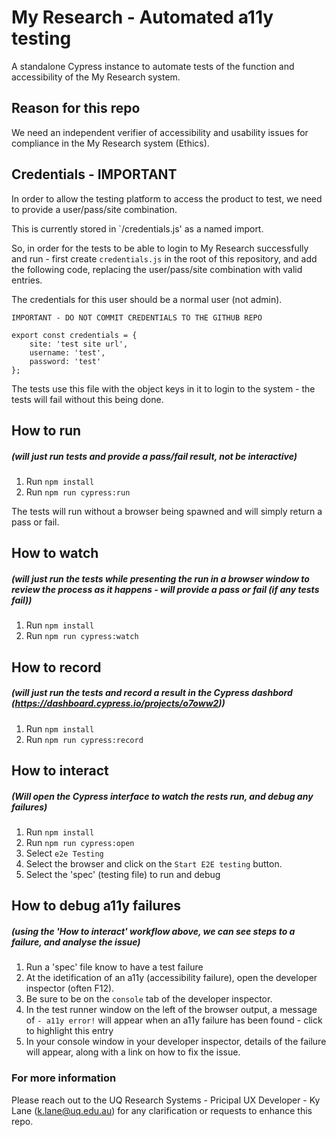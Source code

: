 # My Research - Automated a11y testing
A standalone Cypress instance to automate tests of the function and accessibility of the My Research system.

## Reason for this repo
We need an independent verifier of accessibility and usability issues for compliance in the My Research system (Ethics).

## Credentials - IMPORTANT
In order to allow the testing platform to access the product to test, we need to provide a user/pass/site combination.

This is currently stored in `/credentials.js' as a named import.

So, in order for the tests to be able to login to My Research successfully and run - first create `credentials.js` in the root of this repository, and add the following code, replacing the user/pass/site combination with valid entries.

The credentials for this user should be a normal user (not admin).

```
IMPORTANT - DO NOT COMMIT CREDENTIALS TO THE GITHUB REPO
```

```
export const credentials = {
    site: 'test site url',
    username: 'test',
    password: 'test'
};
```
The tests use this file with the object keys in it to login to the system - the tests will fail without this being done.

## How to run 
##### (will just run tests and provide a pass/fail result, not be interactive)
1. Run `npm install`
2. Run `npm run cypress:run`

The tests will run without a browser being spawned and will simply return a pass or fail.

## How to watch
##### (will just run the tests while presenting the run in a browser window to review the process as it happens - will provide a pass or fail (if any tests fail))
1. Run `npm install`
2. Run `npm run cypress:watch`

## How to record
##### (will just run the tests and record a result in the Cypress dashbord (https://dashboard.cypress.io/projects/o7oww2))
1. Run `npm install`
2. Run `npm run cypress:record`

## How to interact
##### (Will open the Cypress interface to watch the rests run, and debug any failures)
1. Run `npm install`
2. Run `npm run cypress:open`
3. Select `e2e Testing`
4. Select the browser and click on the `Start E2E testing` button.
5. Select the 'spec' (testing file) to run and debug

## How to debug a11y failures
##### (using the 'How to interact' workflow above, we can see steps to a failure, and analyse the issue)
1. Run a 'spec' file know to have a test failure
2. At the idetification of an a11y (accessibility failure), open the developer inspector (often F12).
3. Be sure to be on the `console` tab of the developer inspector.
4. In the test runner window on the left of the browser output, a message of `- a11y error!` will appear when an a11y failure has been found - click to highlight this entry
5. In your console window in your developer inspector, details of the failure will appear, along with a link on how to fix the issue.

### For more information
Please reach out to the UQ Research Systems - Pricipal UX Developer - Ky Lane (k.lane@uq.edu.au) for any clarification or requests to enhance this repo.